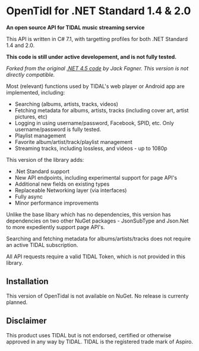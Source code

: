 # OpenTidl for .NET Standard 1.4 & 2.0
**An open source API for TIDAL music streaming service**

This API is written in C# 7.1, with targetting profiles for both .NET Standard 1.4 and 2.0.

**This code is still under active developement, and is not fully tested.**

*Forked from the original [.NET 4.5 code](https://github.com/jackfagner/OpenTidl) by Jack Fagner. This version is not directly compatible.* 

Most (relevant) functions used by TIDAL's web player or Android app are implemented, including:
* Searching (albums, artists, tracks, videos)
* Fetching metadata for albums, artists, tracks (including cover art, artist pictures, etc)
* Logging in using username/password, Facebook, SPID, etc. Only username/password is fully tested.
* Playlist management
* Favorite album/artist/track/playlist management
* Streaming tracks, including lossless, and videos - up to 1080p

This version of the library adds:
* .Net Standard support
* New API endpoints, including experimental support for page API's
* Additional new fields on existing types
* Replaceable Networking layer (via interfaces)
* Fully async
* Minor performance improvements

Unlike the base libary which has no dependencies, this version has dependencies on two other NuGet packages - JsonSubType and Json.Net to more expediently support page API's.

Searching and fetching metadata for albums/artists/tracks does not require an active TIDAL subscription.

All API requests require a valid TIDAL Token, which is not provided in this library.

## Installation
This version of OpenTidal is not available on NuGet. No release is currenty planned.

## Disclaimer
This product uses TIDAL but is not endorsed, certified or otherwise approved in any way by TIDAL. TIDAL is the registered trade mark of Aspiro.
